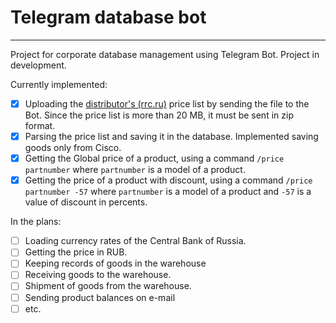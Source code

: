 # Telegram database bot
____

Project for corporate database management using Telegram Bot. Project in development.

Currently implemented:
- [X] Uploading the [distributor's (rrc.ru)](https://b2b.rrc.ru/) price list by sending the file to the Bot. Since the price list is more than 20 MB, it must be sent in zip format.
- [X] Parsing the price list and saving it in the database. Implemented saving goods only from Cisco.
- [X] Getting the Global price of a product, using a command `/price partnumber` where `partnumber` is a model of a product.
- [X] Getting the price of a product with discount, using a command `/price partnumber -57` where `partnumber` is a model of a product and `-57` is a value of discount in percents.

In the plans:
- [ ] Loading currency rates of the Central Bank of Russia.
- [ ] Getting the price in RUB.
- [ ] Keeping records of goods in the warehouse
- [ ] Receiving goods to the warehouse.
- [ ] Shipment of goods from the warehouse.
- [ ] Sending product balances on e-mail
- [ ] etc.
